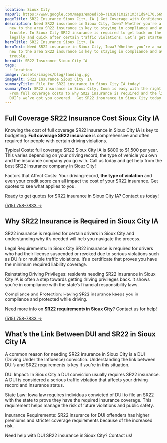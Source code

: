 ```yaml
---
location: Sioux City
mapUrl: https://www.google.com/maps/embed?pb=!1m18!1m12!1m3!1d94170.6696905832!2d-96.48331955534053!3d42.47383126613225!2m3!1f0!2f0!3f0!3m2!1i1024!2i768!4f13.1!3m3!1m2!1s0x87927936476d5209%3A0x21980acb9e684c8c!2sSioux%20City%2C%20IA%2C%20USA!5e0!3m2!1sen!2sca!4v1725740004819!5m2!1sen!2sca
pageTitle: SR22 Insurance Sioux City, IA | Get Coverage with Confidence
description: Need SR22 insurance in Sioux City, Iowa? Whether you’re a native or
  new to the area SR22 insurance is key to staying in compliance and avoiding
  trouble. In Sioux City SR22 insurance is required to get back on the road
  legally and quick after certain traffic violations. Let’s get started.
heroTitle: SR22 Insurance Sioux City, IA
heroText: Need SR22 insurance in Sioux City, Iowa? Whether you’re a native or
  new to the area SR22 insurance is key to staying in compliance and avoiding
  trouble.
heroAlt: SR22 Insurance Sioux City IA
tags:
  - location
image: /assets/images/blog/landing.jpg
imageAlt: SR22 Insurance Sioux City, IA
summaryTitle: File for SR22 insurance in Sioux City IA today!
summaryText: SR22 insurance in Sioux City, Iowa is easy with the right info.
  From full coverage costs to why SR22 insurance is required and the link to
  DUI’s we’ve got you covered.  Get SR22 insurance in Sioux City today!
---
```

## Full Coverage SR22 Insurance Cost Sioux City IA

Knowing the cost of full coverage SR22 insurance in Sioux City IA is key to budgeting. **Full coverage SR22 insurance** is comprehensive and often required for people with certain driving violations.

Typical Costs: full coverage SR22 Sioux City IA is $800 to $1,500 per year. This varies depending on your driving record, the type of vehicle you own and the insurance company you go with. Call us today and get help from the best SR22 insurance company in Sioux City!

Factors that Affect Costs: Your driving record, **the type of violation** and even your credit score can all impact the cost of your SR22 insurance. Get quotes to see what applies to you.

Ready to get quotes for SR22 insurance in Sioux City IA? Contact us today!

[(515) 758-7833 &#8594;](tel:5157587833)

## Why SR22 Insurance is Required in Sioux City IA

SR22 insurance is required for certain drivers in Sioux City and understanding why it’s needed will help you navigate the process.

Legal Requirements: In Sioux City SR22 insurance is required for drivers who had their license suspended or revoked due to serious violations such as DUI’s or multiple traffic violations. It’s a certificate that proves you have the minimum required liability coverage.

Reinstating Driving Privileges: residents needing SR22 insurance in Sioux City IA is often a step towards getting driving privileges back. It shows you’re in compliance with the state’s financial responsibility laws.

Compliance and Protection: Having SR22 insurance keeps you in compliance and protected while driving.

Need more info on **SR22 requirements in Sioux City**? Contact us for help!

[(515) 758-7833 &#8594;](tel:5157587833)

## What’s the Link Between DUI and SR22 in Sioux City IA

A common reason for needing SR22 insurance in Sioux City is a DUI (Driving Under the Influence) conviction. Understanding the link between DUI’s and SR22 requirements is key if you’re in this situation.

DUI Impact: In Sioux City a DUI conviction usually requires SR22 insurance. A DUI is considered a serious traffic violation that affects your driving record and insurance status.

State Law: Iowa law requires individuals convicted of DUI to file an SR22 with the state to prove they have the required insurance coverage. This requirement helps manage the risk of future violations and public safety.

Insurance Requirements: SR22 insurance for DUI offenders has higher premiums and stricter coverage requirements because of the increased risk.

Need help with DUI SR22 insurance in Sioux City? Contact us!
